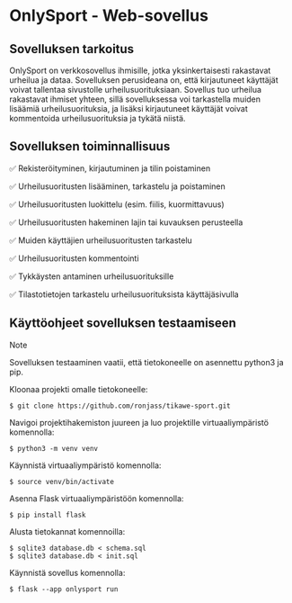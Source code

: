 # OnlySport - Web-sovellus

## Sovelluksen tarkoitus

OnlySport on verkkosovellus ihmisille, jotka yksinkertaisesti rakastavat urheilua ja dataa. Sovelluksen perusideana on, että kirjautuneet käyttäjät voivat tallentaa sivustolle urheilusuorituksiaan. Sovellus tuo urheilua rakastavat ihmiset yhteen, sillä sovelluksessa voi tarkastella muiden lisäämiä urheilusuorituksia, ja lisäksi kirjautuneet käyttäjät voivat kommentoida urheilusuorituksia ja tykätä niistä.

## Sovelluksen toiminnallisuus

✅ Rekisteröityminen, kirjautuminen ja tilin poistaminen

✅ Urheilusuoritusten lisääminen, tarkastelu ja poistaminen

✅ Urheilusuoritusten luokittelu (esim. fiilis, kuormittavuus)

✅ Urheilusuoritusten hakeminen lajin tai kuvauksen perusteella

✅ Muiden käyttäjien urheilusuoritusten tarkastelu

✅ Urheilusuoritusten kommentointi

✅ Tykkäysten antaminen urheilusuorituksille

✅ Tilastotietojen tarkastelu urheilusuorituksista käyttäjäsivulla

## Käyttöohjeet sovelluksen testaamiseen

> [!NOTE]
> Sovelluksen testaaminen vaatii, että tietokoneelle on asennettu python3 ja pip.

Kloonaa projekti omalle tietokoneelle:
```
$ git clone https://github.com/ronjass/tikawe-sport.git
```
Navigoi projektihakemiston juureen ja luo projektille virtuaaliympäristö komennolla:
```
$ python3 -m venv venv
```
Käynnistä virtuaaliympäristö komennolla:
```
$ source venv/bin/activate
```
Asenna Flask virtuaaliympäristöön komennolla:
```
$ pip install flask
```
Alusta tietokannat komennoilla:
```
$ sqlite3 database.db < schema.sql
$ sqlite3 database.db < init.sql
```
Käynnistä sovellus komennolla:
```
$ flask --app onlysport run
```
